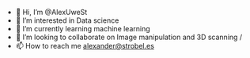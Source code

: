 - 👋 Hi, I’m @AlexUweSt
- 👀 I’m interested in Data science 
- 🌱 I’m currently learning machine learning 
- 💞️ I’m looking to collaborate on Image manipulation and 3D scanning / 
- 📫 How to reach me alexander@strobel.es

<!---
AlexUweSt/AlexUweSt is a ✨ special ✨ repository because its `README.md` (this file) appears on your GitHub profile.
You can click the Preview link to take a look at your changes.
--->
